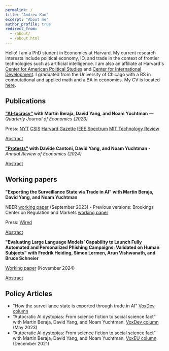 ```yaml
---
permalink: /
title: "Andrew Kao"
excerpt: "About me"
author_profile: true
redirect_from: 
  - /about/
  - /about.html
---
```


Hello! I am a PhD student in Economics at Harvard. My current research interests include political economy, IO, and trade in the context of frontier technologies such as artificial intelligence. I am also an affiliate at Harvard's [Center for American Political Studies](https://caps.gov.harvard.edu/) and [Center for International Development](https://www.hks.harvard.edu/centers/cid). I graduated from the University of Chicago with a BS in computational and applied math and a BA in economics. My CV is located [here](https://andrew-kao.github.io/files/Andrew_Kao_CV_A_2024-12-03.pdf).


## Publications
**["AI-tocracy"](https://andrew-kao.github.io/files/aitocracy_20221025.pdf) with Martin Beraja, David Yang, and Noam Yuchtman**  — _Quarterly Journal of Economics (2023)_

Press: [NYT](https://www.nytimes.com/2022/06/25/technology/china-surveillance-police.html?referringSource=articleShare) [CSIS](https://bigdatachina.csis.org/the-ai-surveillance-symbiosis-in-china/) [Harvard Gazette](https://news.harvard.edu/gazette/story/2023/03/why-china-has-an-edge-on-artificial-intelligence/) [IEEE Spectrum](https://spectrum.ieee.org/china-facial-recognition) [MIT Technology Review](https://www.technologyreview.com/2023/10/24/1081074/ai-tocracy/)

<a href="#!" class="btn" onclick="show_aitocracy()">Abstract</a>
<div id="aitocracy" class="notice--info" style="display:none">
  Recent scholarship has suggested that artificial intelligence technology and autocratic regimes may be mutually reinforcing. We test for such a mutually reinforcing relationship in the context of facial recognition AI in China. To do so, we gather comprehensive data on AI firms and government procurement contracts, as well as on social unrest across China during the last decade. We first show that autocrats benefit from AI: local unrest leads to greater government procurement of facial recognition AI as a new technology of political control, and increased AI procurement indeed suppresses subsequent unrest. We then show that AI innovation benefits from autocrats’ suppression of unrest: the contracted AI firms innovate more both for the government and commercial markets, and are more likely to export their products; and non-contracted AI firms do not experience detectable negative spillovers. Taken together, these results suggest the possibility of sustained AI innovation under the Chinese regime: AI innovation entrenches the regime, and the regime’s investment in AI for political control stimulates further frontier innovation.
</div> 

**["Protests"](https://andrew-kao.github.io/files/annurev-economics-protests.pdf) with Davide Cantoni, David Yang, and Noam Yuchtman** - _Annual Review of Economics (2024)_

<a href="#!" class="btn" onclick="show_protests()">Abstract</a>
<div id="protests" class="notice--info" style="display:none">
  Citizens have long taken to the streets to demand change, expressing political views that may otherwise be suppressed. Protests have produced change at local, national, and international scales, including spectacular moments of political and social transformation. We document five new empirical patterns describing 1.2 million protest events across 218 countries between 1980 and 2020. First, autocracies and weak democracies experienced a trend break in protests during the Arab Spring. Second, protest movements also rose in importance following the Arab Spring. Third, protest movements geographically diffuse over time, spiking to their peak, before falling off. Fourth, a country’s year-to-year economic performance is not strongly correlated with protests; individual values are predictive of protest participation. Fifth, the US, China, and Russia are the most over-represented countries by their share of academic studies. We discuss each pattern’s connections to the existing literature and anticipate paths for future work.
</div> 


## Working papers
**"Exporting the Surveillance State via Trade in AI" with Martin Beraja, David Yang, and Noam Yuchtman** 

NBER [working paper](https://www.nber.org/papers/w31676) (September 2023)
    - Previous versions: Brookings Center on Regulation and Markets [working paper](https://www.brookings.edu/research/exporting-the-surveillance-state-via-trade-in-ai/)

Press: [Wired](https://www.wired.com/story/china-is-the-worlds-biggest-face-recognition-dealer/)

<a href="#!" class="btn" onclick="show_exportai()">Abstract</a>
<div id="exportai" class="notice--info" style="display:none">
  We document three facts about the global diffusion of surveillance AI technology, and in particular, the role played by China. First, China has a comparative advantage in this technology. It is substantially more likely to export surveillance AI than other countries, and particularly so as compared to other frontier technologies. Second, autocracies and weak democracies are more likely to import surveillance AI from China. This bias is not observed in AI imports from the US or in imports of other frontier technologies from China. Third, autocracies and weak democracies are especially more likely to import China’s surveillance AI in years of domestic unrest. Such imports coincide with declines in domestic institutional quality more broadly. To the extent that China may be exporting its surveillance state via trade in AI, this can enhance and beget more autocracies abroad. This possibility challenges the view that economic integration is necessarily associated with the diffusion of liberal institutions. 
</div> 

<!-- - "Puppetmasters or Pawns? The Power of Congressional Staffers" with Sara Ji
  - Working paper [LINK]  (September 2024)
  - <a href="#!" class="btn" onclick="show_staffers()">Abstract</a>
<div id="staffers" class="notice--info" style="display:none">
  ABSTRACT
</div>  -->

**"Evaluating Large Language Models’ Capability to Launch Fully Automated and
Personalized Phishing Campaigns: Validated on Human Subjects" with Fredrik Heiding, Simon Lermen, Arun Vishwanath, and Bruce Schneier**

[Working paper](https://arxiv.org/abs/2412.00586]) (November 2024)

<a href="#!" class="btn" onclick="show_spearphish()">Abstract</a>
<div id="spearphish" class="notice--info" style="display:none">
   In this paper, we evaluate the capability of large language models to conduct personalized phishing attacks and compare their performance with human experts and AI models from last year. We include four email groups with a combined total of 101 participants: A control group of arbitrary phishing emails, which received a click-through rate (recipient pressed a link in the email) of 12%, emails generated by human experts (54% click-through), fully AI-automated emails 54% (click-through), and AI emails utilizing a human-in-the-loop (56% click-through). Thus, the AI-automated attacks performed on par with human experts and 350% better than the control group. The results are a significant improvement from similar studies conducted last year, highlighting the increased deceptive capabilities of AI models. Our AI-automated emails were sent using a custom-built tool that automates the entire spear phishing process, including information gathering and creating personalized vulnerability profiles for each target. The AI-gathered information was accurate and useful in 88% of cases and only produced inaccurate profiles for 4% of the participants. We also use language models to detect the intention of emails. Claude 3.5 Sonnet scored well above 90% with low false-positive rates and detected several seemingly benign emails that passed human detection. Lastly, we analyze the economics of phishing, highlighting how AI enables attackers to target more individuals at lower cost and increase profitability by up to 50 times for larger audiences. 
</div> 


<!-- ### Works in progress
- ["Seeing is Believing: Identity, Inequality, and the Impact of Television on the Hispanic Achievement Gap"](https://andrew-kao.github.io/files/sltv_draft.pdf)   [[slides](https://andrew-kao.github.io/files/sltv_slides.pdf)]
 -->


## Policy Articles
- "How the surveillance state is exported through trade in AI" [VoxDev column](https://voxdev.org/topic/institutions-political-economy/how-surveillance-state-exported-through-trade-ai)
- “Autocratic AI dystopias: From science fiction to social science fact” with Martin Beraja, David Yang, and Noam Yuchtman. [VoxDev column](https://voxdev.org/topic/institutions-political-economy/autocratic-ai-dystopias-science-fiction-or-social-science-fact) (May 2023)
- “Autocratic AI dystopias: From science fiction to social science fact” with Martin Beraja, David Yang, and Noam Yuchtman. [VoxEU column](https://voxeu.org/article/autocratic-ai-dystopias-science-fiction-social-science-fact) (December 2021)



<!-- SCRIPTS -->

<script type="text/javascript">
  function show_aitocracy() {
  var x = document.getElementById("aitocracy");
  if (x.style.display === "none") {
    x.style.display = "block";
  } else {
  x.style.display = "none";
  }
} 

function show_exportai() {
  var x = document.getElementById("exportai");
  if (x.style.display === "none") {
    x.style.display = "block";
  } else {
  x.style.display = "none";
  }
} 

function show_protests() {
  var x = document.getElementById("protests");
  if (x.style.display === "none") {
    x.style.display = "block";
  } else {
  x.style.display = "none";
  }
} 

function show_staffers() {
  var x = document.getElementById("staffers");
  if (x.style.display === "none") {
    x.style.display = "block";
  } else {
  x.style.display = "none";
  }
} 

function show_spearphish() {
  var x = document.getElementById("spearphish");
  if (x.style.display === "none") {
    x.style.display = "block";
  } else {
  x.style.display = "none";
  }
} 

</script>







<!-- ---
permalink: /
title: "academicpages is a ready-to-fork GitHub Pages template for academic personal websites"
excerpt: "About me"
author_profile: true
redirect_from: 
  - /about/
  - /about.html
---

This is the front page of a website that is powered by the [academicpages template](https://github.com/academicpages/academicpages.github.io) and hosted on GitHub pages. [GitHub pages](https://pages.github.com) is a free service in which websites are built and hosted from code and data stored in a GitHub repository, automatically updating when a new commit is made to the respository. This template was forked from the [Minimal Mistakes Jekyll Theme](https://mmistakes.github.io/minimal-mistakes/) created by Michael Rose, and then extended to support the kinds of content that academics have: publications, talks, teaching, a portfolio, blog posts, and a dynamically-generated CV. You can fork [this repository](https://github.com/academicpages/academicpages.github.io) right now, modify the configuration and markdown files, add your own PDFs and other content, and have your own site for free, with no ads! An older version of this template powers my own personal website at [stuartgeiger.com](http://stuartgeiger.com), which uses [this Github repository](https://github.com/staeiou/staeiou.github.io).

A data-driven personal website
======
Like many other Jekyll-based GitHub Pages templates, academicpages makes you separate the website's content from its form. The content & metadata of your website are in structured markdown files, while various other files constitute the theme, specifying how to transform that content & metadata into HTML pages. You keep these various markdown (.md), YAML (.yml), HTML, and CSS files in a public GitHub repository. Each time you commit and push an update to the repository, the [GitHub pages](https://pages.github.com/) service creates static HTML pages based on these files, which are hosted on GitHub's servers free of charge.

Many of the features of dynamic content management systems (like Wordpress) can be achieved in this fashion, using a fraction of the computational resources and with far less vulnerability to hacking and DDoSing. You can also modify the theme to your heart's content without touching the content of your site. If you get to a point where you've broken something in Jekyll/HTML/CSS beyond repair, your markdown files describing your talks, publications, etc. are safe. You can rollback the changes or even delete the repository and start over -- just be sure to save the markdown files! Finally, you can also write scripts that process the structured data on the site, such as [this one](https://github.com/academicpages/academicpages.github.io/blob/master/talkmap.ipynb) that analyzes metadata in pages about talks to display [a map of every location you've given a talk](https://academicpages.github.io/talkmap.html).

Getting started
======
1. Register a GitHub account if you don't have one and confirm your e-mail (required!)
1. Fork [this repository](https://github.com/academicpages/academicpages.github.io) by clicking the "fork" button in the top right. 
1. Go to the repository's settings (rightmost item in the tabs that start with "Code", should be below "Unwatch"). Rename the repository "[your GitHub username].github.io", which will also be your website's URL.
1. Set site-wide configuration and create content & metadata (see below -- also see [this set of diffs](http://archive.is/3TPas) showing what files were changed to set up [an example site](https://getorg-testacct.github.io) for a user with the username "getorg-testacct")
1. Upload any files (like PDFs, .zip files, etc.) to the files/ directory. They will appear at https://[your GitHub username].github.io/files/example.pdf.  
1. Check status by going to the repository settings, in the "GitHub pages" section

Site-wide configuration
------
The main configuration file for the site is in the base directory in [_config.yml](https://github.com/academicpages/academicpages.github.io/blob/master/_config.yml), which defines the content in the sidebars and other site-wide features. You will need to replace the default variables with ones about yourself and your site's github repository. The configuration file for the top menu is in [_data/navigation.yml](https://github.com/academicpages/academicpages.github.io/blob/master/_data/navigation.yml). For example, if you don't have a portfolio or blog posts, you can remove those items from that navigation.yml file to remove them from the header. 

Create content & metadata
------
For site content, there is one markdown file for each type of content, which are stored in directories like _publications, _talks, _posts, _teaching, or _pages. For example, each talk is a markdown file in the [_talks directory](https://github.com/academicpages/academicpages.github.io/tree/master/_talks). At the top of each markdown file is structured data in YAML about the talk, which the theme will parse to do lots of cool stuff. The same structured data about a talk is used to generate the list of talks on the [Talks page](https://academicpages.github.io/talks), each [individual page](https://academicpages.github.io/talks/2012-03-01-talk-1) for specific talks, the talks section for the [CV page](https://academicpages.github.io/cv), and the [map of places you've given a talk](https://academicpages.github.io/talkmap.html) (if you run this [python file](https://github.com/academicpages/academicpages.github.io/blob/master/talkmap.py) or [Jupyter notebook](https://github.com/academicpages/academicpages.github.io/blob/master/talkmap.ipynb), which creates the HTML for the map based on the contents of the _talks directory).

**Markdown generator**

I have also created [a set of Jupyter notebooks](https://github.com/academicpages/academicpages.github.io/tree/master/markdown_generator
) that converts a CSV containing structured data about talks or presentations into individual markdown files that will be properly formatted for the academicpages template. The sample CSVs in that directory are the ones I used to create my own personal website at stuartgeiger.com. My usual workflow is that I keep a spreadsheet of my publications and talks, then run the code in these notebooks to generate the markdown files, then commit and push them to the GitHub repository.

How to edit your site's GitHub repository
------
Many people use a git client to create files on their local computer and then push them to GitHub's servers. If you are not familiar with git, you can directly edit these configuration and markdown files directly in the github.com interface. Navigate to a file (like [this one](https://github.com/academicpages/academicpages.github.io/blob/master/_talks/2012-03-01-talk-1.md) and click the pencil icon in the top right of the content preview (to the right of the "Raw | Blame | History" buttons). You can delete a file by clicking the trashcan icon to the right of the pencil icon. You can also create new files or upload files by navigating to a directory and clicking the "Create new file" or "Upload files" buttons. 

Example: editing a markdown file for a talk
![Editing a markdown file for a talk](/images/editing-talk.png)

For more info
------
More info about configuring academicpages can be found in [the guide](https://academicpages.github.io/markdown/). The [guides for the Minimal Mistakes theme](https://mmistakes.github.io/minimal-mistakes/docs/configuration/) (which this theme was forked from) might also be helpful.
 -->